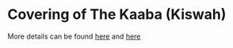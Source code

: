 
# Covering of The Kaaba (Kiswah)
More details can be found [here](https://www.islamiclandmarks.com/makkah-haram-sharief/kiswah-the-cover-of-the-kabah#:~:text=The%20Kiswah%20before%20the%20advent%20of%20Islam) and [here]([[Islamic%20Stories/Arabs/The%20History%20Of%20Arabs.excalidraw.md#^a7ZFjLOP|here]]) 